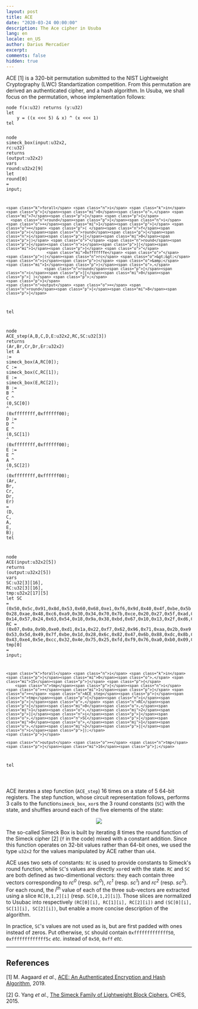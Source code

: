 ```yaml
---
layout: post
title: ACE
date: "2020-03-24 00:00:00"
description: The Ace cipher in Usuba
lang: en
locale: en_US
author: Darius Mercadier
excerpt: 
comments: false
hidden: true
---
```


ACE [1] is a 320-bit permutation submitted to the NIST Lightweight
Cryptography (LWC) Standartization competition. From this permutation
are derived an authenticated cipher, and a hash algorithm. In Usuba,
we shall focus on the permutation, whose implementation follows:


<div class="language-lustre highlighter-rouge"><div class="highlight"><pre class="highlight"><code><span class="k">node</span> <span class="nf">f</span><span class="p">(</span><span class="n">x</span><span class="o">:</span><span class="n">u32</span><span class="p">)</span> <span class="k">returns</span> <span class="p">(</span><span class="n">y</span><span class="o">:</span><span class="n">u32</span><span class="p">)</span>
<span class="k">let</span>
    <span class="n">y</span> <span class="o">=</span> <span class="p">((</span><span class="n">x</span> <span class="o">&lt;&lt;&lt;</span> <span class="mi">5</span><span class="p">)</span> <span class="o">&amp;</span> <span class="n">x</span><span class="p">)</span> <span class="o">^</span> <span class="p">(</span><span class="n">x</span> <span class="o">&lt;&lt;&lt;</span> <span class="mi">1</span><span class="p">)</span>
<span class="k">tel</span>

<span class="k">node</span> <span class="nf">simeck_box</span><span class="p">(</span><span class="n">input</span><span class="o">:</span><span class="n">u32x2</span><span class="o">,</span> <span class="n">rc</span><span class="o">:</span><span class="n">u32</span><span class="p">)</span> <span class="k">returns</span> <span class="p">(</span><span class="n">output</span><span class="o">:</span><span class="n">u32x2</span><span class="p">)</span>
<span class="k">vars</span>
    <span class="n">round</span><span class="o">:</span><span class="n">u32x2</span><span class="p">[</span><span class="mi">9</span><span class="p">]</span>
<span class="k">let</span>
    <span class="n">round</span><span class="p">[</span><span class="mi">0</span><span class="p">]</span> <span class="o">=</span> <span class="n">input</span><span class="p">;</span>

    <span class="k">forall</span> <span class="n">i</span> <span class="k">in</span> <span class="p">[</span><span class="mi">0</span><span class="o">,</span> <span class="mi">7</span><span class="p">]</span> <span class="p">{</span>
      <span class="n">round</span><span class="p">[</span><span class="n">i</span><span class="o">+</span><span class="mi">1</span><span class="p">]</span> <span class="o">=</span> <span class="p">( </span><span class="n">f</span><span class="p">(</span><span class="n">round</span><span class="p">[</span><span class="n">i</span><span class="p">][</span><span class="mi">0</span><span class="p">])</span> <span class="o">^</span> <span class="n">round</span><span class="p">[</span><span class="n">i</span><span class="p">][</span><span class="mi">1</span><span class="p">]</span> <span class="o">^</span> 
                      <span class="mi">0xfffffffe</span> <span class="o">^</span> <span class="p">((</span><span class="n">rc</span> <span class="o">&gt;&gt;</span> <span class="n">i</span><span class="p">)</span> <span class="o">&amp;</span> <span class="mi">1</span><span class="p">)</span><span class="o">,</span> 
                     <span class="n">round</span><span class="p">[</span><span class="n">i</span><span class="p">][</span><span class="mi">0</span><span class="p">] )</span> <span class="p">;</span>
    <span class="p">}</span>
    <span class="n">output</span> <span class="o">=</span> <span class="n">round</span><span class="p">[</span><span class="mi">8</span><span class="p">]</span>
<span class="k">tel</span>


<span class="k">node</span> <span class="nf">ACE_step</span><span class="p">(</span><span class="n">A</span><span class="o">,</span><span class="n">B</span><span class="o">,</span><span class="n">C</span><span class="o">,</span><span class="n">D</span><span class="o">,</span><span class="n">E</span><span class="o">:</span><span class="n">u32x2</span><span class="o">,</span><span class="n">RC</span><span class="o">,</span><span class="n">SC</span><span class="o">:</span><span class="n">u32</span><span class="p">[</span><span class="mi">3</span><span class="p">])</span> <span class="k">returns</span> <span class="p">(</span><span class="n">Ar</span><span class="o">,</span><span class="n">Br</span><span class="o">,</span><span class="n">Cr</span><span class="o">,</span><span class="n">Dr</span><span class="o">,</span><span class="n">Er</span><span class="o">:</span><span class="n">u32x2</span><span class="p">)</span>
<span class="k">let</span>
    <span class="n">A</span> <span class="o">:=</span> <span class="n">simeck_box</span><span class="p">(</span><span class="n">A</span><span class="o">,</span><span class="n">RC</span><span class="p">[</span><span class="mi">0</span><span class="p">]);</span>
    <span class="n">C</span> <span class="o">:=</span> <span class="n">simeck_box</span><span class="p">(</span><span class="n">C</span><span class="o">,</span><span class="n">RC</span><span class="p">[</span><span class="mi">1</span><span class="p">]);</span>
    <span class="n">E</span> <span class="o">:=</span> <span class="n">simeck_box</span><span class="p">(</span><span class="n">E</span><span class="o">,</span><span class="n">RC</span><span class="p">[</span><span class="mi">2</span><span class="p">]);</span>
    <span class="n">B</span> <span class="o">:=</span> <span class="n">B</span> <span class="o">^</span> <span class="n">C</span> <span class="o">^</span> <span class="p">(</span><span class="mi">0</span><span class="o">,</span><span class="n">SC</span><span class="p">[</span><span class="mi">0</span><span class="p">])</span> <span class="o">^</span> <span class="p">(</span><span class="mi">0xffffffff</span><span class="o">,</span><span class="mi">0xffffff00</span><span class="p">);</span>
    <span class="n">D</span> <span class="o">:=</span> <span class="n">D</span> <span class="o">^</span> <span class="n">E</span> <span class="o">^</span> <span class="p">(</span><span class="mi">0</span><span class="o">,</span><span class="n">SC</span><span class="p">[</span><span class="mi">1</span><span class="p">])</span> <span class="o">^</span> <span class="p">(</span><span class="mi">0xffffffff</span><span class="o">,</span><span class="mi">0xffffff00</span><span class="p">);</span>
    <span class="n">E</span> <span class="o">:=</span> <span class="n">E</span> <span class="o">^</span> <span class="n">A</span> <span class="o">^</span> <span class="p">(</span><span class="mi">0</span><span class="o">,</span><span class="n">SC</span><span class="p">[</span><span class="mi">2</span><span class="p">])</span> <span class="o">^</span> <span class="p">(</span><span class="mi">0xffffffff</span><span class="o">,</span><span class="mi">0xffffff00</span><span class="p">);</span>
    <span class="p">(</span><span class="n">Ar</span><span class="o">,</span> <span class="n">Br</span><span class="o">,</span> <span class="n">Cr</span><span class="o">,</span> <span class="n">Dr</span><span class="o">,</span> <span class="n">Er</span><span class="p">)</span> <span class="o">=</span> <span class="p">(</span><span class="n">D</span><span class="o">,</span> <span class="n">C</span><span class="o">,</span> <span class="n">A</span><span class="o">,</span> <span class="n">E</span><span class="o">,</span> <span class="n">B</span><span class="p">);</span>
<span class="k">tel</span>


<span class="k">node</span> <span class="nf">ACE</span><span class="p">(</span><span class="n">input</span><span class="o">:</span><span class="n">u32x2</span><span class="p">[</span><span class="mi">5</span><span class="p">])</span> <span class="k">returns</span> <span class="p">(</span><span class="n">output</span><span class="o">:</span><span class="n">u32x2</span><span class="p">[</span><span class="mi">5</span><span class="p">])</span>
<span class="k">vars</span>
    <span class="n">SC</span><span class="o">:</span><span class="n">u32</span><span class="p">[</span><span class="mi">3</span><span class="p">][</span><span class="mi">16</span><span class="p">]</span><span class="o">,</span>
    <span class="n">RC</span><span class="o">:</span><span class="n">u32</span><span class="p">[</span><span class="mi">3</span><span class="p">][</span><span class="mi">16</span><span class="p">]</span><span class="o">,</span>
    <span class="n">tmp</span><span class="o">:</span><span class="n">u32x2</span><span class="p">[</span><span class="mi">17</span><span class="p">][</span><span class="mi">5</span><span class="p">]</span>
<span class="k">let</span>
    <span class="n">SC</span> <span class="o">=</span> <span class="p">(</span><span class="mi">0x50</span><span class="o">,</span><span class="mi">0x5c</span><span class="o">,</span><span class="mi">0x91</span><span class="o">,</span><span class="mi">0x8d</span><span class="o">,</span><span class="mi">0x53</span><span class="o">,</span><span class="mi">0x60</span><span class="o">,</span><span class="mi">0x68</span><span class="o">,</span><span class="mf">0xe1</span><span class="o">,</span><span class="mi">0xf6</span><span class="o">,</span><span class="mi">0x9d</span><span class="o">,</span><span class="mi">0x40</span><span class="o">,</span><span class="mi">0x4f</span><span class="o">,</span><span class="mi">0xbe</span><span class="o">,</span><span class="mi">0x5b</span><span class="o">,</span><span class="mf">0xe9</span><span class="o">,</span><span class="mi">0x7f</span><span class="o">,</span>
          <span class="mi">0x28</span><span class="o">,</span><span class="mi">0xae</span><span class="o">,</span><span class="mi">0x48</span><span class="o">,</span><span class="mi">0xc6</span><span class="o">,</span><span class="mi">0xa9</span><span class="o">,</span><span class="mi">0x30</span><span class="o">,</span><span class="mi">0x34</span><span class="o">,</span><span class="mi">0x70</span><span class="o">,</span><span class="mi">0x7b</span><span class="o">,</span><span class="mi">0xce</span><span class="o">,</span><span class="mi">0x20</span><span class="o">,</span><span class="mi">0x27</span><span class="o">,</span><span class="mi">0x5f</span><span class="o">,</span><span class="mi">0xad</span><span class="o">,</span><span class="mi">0x74</span><span class="o">,</span><span class="mi">0x3f</span><span class="o">,</span>
          <span class="mi">0x14</span><span class="o">,</span><span class="mi">0x57</span><span class="o">,</span><span class="mi">0x24</span><span class="o">,</span><span class="mi">0x63</span><span class="o">,</span><span class="mi">0x54</span><span class="o">,</span><span class="mi">0x18</span><span class="o">,</span><span class="mi">0x9a</span><span class="o">,</span><span class="mi">0x38</span><span class="o">,</span><span class="mi">0xbd</span><span class="o">,</span><span class="mi">0x67</span><span class="o">,</span><span class="mi">0x10</span><span class="o">,</span><span class="mi">0x13</span><span class="o">,</span><span class="mi">0x2f</span><span class="o">,</span><span class="mi">0xd6</span><span class="o">,</span><span class="mi">0xba</span><span class="o">,</span><span class="mi">0x1f</span><span class="p">);</span>
    <span class="n">RC</span> <span class="o">=</span> <span class="p">(</span><span class="mi">0x07</span><span class="o">,</span><span class="mi">0x0a</span><span class="o">,</span><span class="mi">0x9b</span><span class="o">,</span><span class="mf">0xe0</span><span class="o">,</span><span class="mi">0xd1</span><span class="o">,</span><span class="mi">0x1a</span><span class="o">,</span><span class="mi">0x22</span><span class="o">,</span><span class="mi">0xf7</span><span class="o">,</span><span class="mi">0x62</span><span class="o">,</span><span class="mi">0x96</span><span class="o">,</span><span class="mi">0x71</span><span class="o">,</span><span class="mi">0xaa</span><span class="o">,</span><span class="mi">0x2b</span><span class="o">,</span><span class="mf">0xe9</span><span class="o">,</span><span class="mi">0xcf</span><span class="o">,</span><span class="mi">0xb7</span><span class="o">,</span>
          <span class="mi">0x53</span><span class="o">,</span><span class="mi">0x5d</span><span class="o">,</span><span class="mi">0x49</span><span class="o">,</span><span class="mi">0x7f</span><span class="o">,</span><span class="mi">0xbe</span><span class="o">,</span><span class="mi">0x1d</span><span class="o">,</span><span class="mi">0x28</span><span class="o">,</span><span class="mi">0x6c</span><span class="o">,</span><span class="mi">0x82</span><span class="o">,</span><span class="mi">0x47</span><span class="o">,</span><span class="mi">0x6b</span><span class="o">,</span><span class="mi">0x88</span><span class="o">,</span><span class="mi">0xdc</span><span class="o">,</span><span class="mi">0x8b</span><span class="o">,</span><span class="mi">0x59</span><span class="o">,</span><span class="mi">0xc6</span><span class="o">,</span>
          <span class="mi">0x43</span><span class="o">,</span><span class="mf">0xe4</span><span class="o">,</span><span class="mi">0x5e</span><span class="o">,</span><span class="mi">0xcc</span><span class="o">,</span><span class="mi">0x32</span><span class="o">,</span><span class="mi">0x4e</span><span class="o">,</span><span class="mi">0x75</span><span class="o">,</span><span class="mi">0x25</span><span class="o">,</span><span class="mi">0xfd</span><span class="o">,</span><span class="mi">0xf9</span><span class="o">,</span><span class="mi">0x76</span><span class="o">,</span><span class="mi">0xa0</span><span class="o">,</span><span class="mi">0xb0</span><span class="o">,</span><span class="mi">0x09</span><span class="o">,</span><span class="mi">0x1e</span><span class="o">,</span><span class="mi">0xad</span><span class="p">);</span>
    <span class="n">tmp</span><span class="p">[</span><span class="mi">0</span><span class="p">]</span> <span class="o">=</span> <span class="n">input</span><span class="p">;</span>

    <span class="k">forall</span> <span class="n">i</span> <span class="k">in</span> <span class="p">[</span><span class="mi">0</span><span class="o">,</span> <span class="mi">15</span><span class="p">]</span> <span class="p">{</span>
        <span class="n">tmp</span><span class="p">[</span><span class="n">i</span><span class="o">+</span><span class="mi">1</span><span class="p">]</span> <span class="o">=</span> <span class="n">ACE_step</span><span class="p">(</span><span class="n">tmp</span><span class="p">[</span><span class="n">i</span><span class="p">]</span><span class="o">,</span> <span class="n">RC</span><span class="p">[</span><span class="mi">0</span><span class="o">,</span><span class="mi">1</span><span class="o">,</span><span class="mi">2</span><span class="p">][</span><span class="n">i</span><span class="p">]</span><span class="o">,</span><span class="n">SC</span><span class="p">[</span><span class="mi">0</span><span class="o">,</span><span class="mi">1</span><span class="o">,</span><span class="mi">2</span><span class="p">][</span><span class="n">i</span><span class="p">]);</span>
    <span class="p">}</span>

    <span class="n">output</span> <span class="o">=</span> <span class="n">tmp</span><span class="p">[</span><span class="mi">16</span><span class="p">];</span>
<span class="k">tel</span>

</code></pre></div></div>


ACE iterates a step function (`ACE_step`) 16 times on a state of 5
64-bit registers. The step function, whose circuit representation
follows, performs 3 calls to the function`simeck_box`, `xor`s the 3
round constants (`SC`) with the state, and shuffles around each of the
five elements of the state:

<p align="center">
<img src="{{ site.baseurl }}/assets/images/blog/ACE-step-small.png">
</p>

The so-called Simeck Box is built by iterating 8 times the round
function of the Simeck cipher [2] (`f` in the code) mixed with a
constant addition. Since this function operates on 32-bit values
rather than 64-bit ones, we used the type `u32x2` for the values
manipulated by ACE rather than `u64`.

ACE uses two sets of constants: `RC` is used to provide constants to
Simeck's round function, while `SC`'s values are directly `xor`ed with
the state. `RC` and `SC` are both defined as two-dimentional vectors:
they each contain three vectors corresponding to <i>rc<sup>0</sup></i>
(resp. <i>sc<sup>0</sup></i>), <i>rc<sup>1</sup></i>
(resp. <i>sc<sup>1</sup></i>) and <i>rc<sup>2</sup></i>
(resp. <i>sc<sup>2</sup></i>). For each round, the _i_<sup>th</sup>
value of each of the three sub-vectors are extracted using a slice
`RC[0,1,2][i]` (resp. `SC[0,1,2][i]`). Those slices are normalized to
Usubac into respectively `(RC[0][i], RC[1][i], RC[2][i])` and
`(SC[0][i], SC[1][i], SC[2][i])`, but enable a more concise
description of the algorithm.

In practice, `SC`'s values are not used as is, but are first padded
with ones instead of zeros. Put otherwise, `SC` should contain
`0xfffffffffffff50`, `0xfffffffffffff5c` _etc._ instead of `0x50`,
`0xff` _etc._




---
## References

[1] M. Aagaard _et al._, [ACE: An Authenticated Encryption and Hash Algorithm](https://csrc.nist.gov/CSRC/media/Projects/Lightweight-Cryptography/documents/round-1/spec-doc/ace-spec.pdf), 2019.

[2] G. Yang _et al._, [The Simeck Family of Lightweight Block Ciphers](https://eprint.iacr.org/2015/612.pdf), CHES, 2015.
